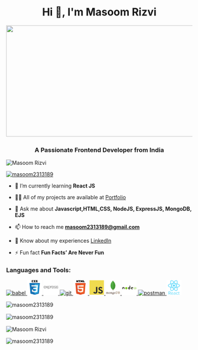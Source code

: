 <h1 align="center">Hi 👋, I'm Masoom Rizvi</h1>

<div align="center">
  <img src="https://img.etimg.com/thumb/height-450,width-600,imgsize-638053,msid-84146056/.jpg" width="600" height="300"/>
</div>

<h3 align="center">A Passionate Frontend Developer from India</h3>

<p align="left"> <img src="https://komarev.com/ghpvc/?username=masoom2313189&label=Profile%20views&color=0e75b6&style=flat" alt="Masoom Rizvi" /> </p>
<p align="left"> <a href="https://github.com/ryo-ma/github-profile-trophy"><img src="https://github-profile-trophy.vercel.app/?username=masoom2313189" alt="masoom2313189" /></a> </p>


- 🌱 I’m currently learning **React JS**

- 👨‍💻 All of my projects are available at <a href="https://masoom2313189.github.io/" target="_blank">Portfolio</a>

- 💬 Ask me about **Javascript,HTML,CSS, NodeJS, ExpressJS, MongoDB, EJS**

- 📫 How to reach me **masoom2313189@gmail.com**

- 📄 Know about my experiences <a href="https://www.linkedin.com/in/masoom-rizvi-a127b3235/" target="_blank">LinkedIn</a>

- ⚡ Fun fact **Fun Facts’ Are Never Fun**

<h3 align="left">Languages and Tools:</h3>
<p align="left"> <a href="https://babeljs.io/" target="_blank" rel="noreferrer"> <img src="https://www.vectorlogo.zone/logos/babeljs/babeljs-icon.svg" alt="babel" width="40" height="40"/> </a> <a href="https://www.w3schools.com/css/" target="_blank" rel="noreferrer"> <img src="https://raw.githubusercontent.com/devicons/devicon/master/icons/css3/css3-original-wordmark.svg" alt="css3" width="40" height="40"/> </a> <a href="https://expressjs.com" target="_blank" rel="noreferrer"> <img src="https://raw.githubusercontent.com/devicons/devicon/master/icons/express/express-original-wordmark.svg" alt="express" width="40" height="40"/> </a> <a href="https://git-scm.com/" target="_blank" rel="noreferrer"> <img src="https://www.vectorlogo.zone/logos/git-scm/git-scm-icon.svg" alt="git" width="40" height="40"/> </a> </a> <a href="https://www.w3.org/html/" target="_blank" rel="noreferrer"> <img src="https://raw.githubusercontent.com/devicons/devicon/master/icons/html5/html5-original-wordmark.svg" alt="html5" width="40" height="40"/> </a> <a href="https://developer.mozilla.org/en-US/docs/Web/JavaScript" target="_blank" rel="noreferrer"> <img src="https://raw.githubusercontent.com/devicons/devicon/master/icons/javascript/javascript-original.svg" alt="javascript" width="40" height="40"/> </a> <a href="https://www.mongodb.com/" target="_blank" rel="noreferrer"> <img src="https://raw.githubusercontent.com/devicons/devicon/master/icons/mongodb/mongodb-original-wordmark.svg" alt="mongodb" width="40" height="40"/> </a> <a href="https://nodejs.org" target="_blank" rel="noreferrer"> <img src="https://raw.githubusercontent.com/devicons/devicon/master/icons/nodejs/nodejs-original-wordmark.svg" alt="nodejs" width="40" height="40"/> </a> <a href="https://postman.com" target="_blank" rel="noreferrer"> <img src="https://www.vectorlogo.zone/logos/getpostman/getpostman-icon.svg" alt="postman" width="40" height="40"/> </a>  <a href="https://reactjs.org/" target="_blank" rel="noreferrer"> <img src="https://raw.githubusercontent.com/devicons/devicon/master/icons/react/react-original-wordmark.svg" alt="react" width="40" height="40"/> </a> </p>

<p><img align="center" src="http://github-profile-summary-cards.vercel.app/api/cards/profile-details?username=masoom2313189&theme=nord_bright" alt="masoom2313189" /></p>

<p><img align="center" src="http://github-profile-summary-cards.vercel.app/api/cards/stats?username=masoom2313189&theme=nord_bright" alt="masoom2313189" /></p>

<p><img align="center" src="https://github-readme-streak-stats.herokuapp.com/?user=masoom2313189&" alt="Masoom Rizvi" /></p>

<p>
  <img
    align="center"
    src="https://github-readme-stats.vercel.app/api/top-langs/?username=masoom2313189&theme=light&hide_border=false&include_all_commits=false&count_private=false&layout=compact"
    alt="masoom2313189"
  />
</p>
